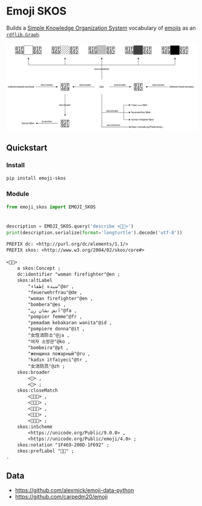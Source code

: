 # Emoji SKOS

Builds a [Simple Knowledge Organization System](https://www.w3.org/2004/02/skos/) vocabulary of [emojis](https://unicode.org/emoji/charts/full-emoji-list.html) as an [`rdflib.Graph`](https://rdflib.readthedocs.io/en/stable/apidocs/rdflib.html#rdflib.Graph).

![emoji-skos graph diagram](docs/emoji-skos-woman-firefighter.svg)

## Quickstart

### Install

```bash
pip install emoji-skos
```

### Module

```python
from emoji_skos import EMOJI_SKOS


description = EMOJI_SKOS.query('describe <👩‍🚒>')
print(description.serialize(format='longturtle').decode('utf-8'))
```

```turtle
PREFIX dc: <http://purl.org/dc/elements/1.1/>
PREFIX skos: <http://www.w3.org/2004/02/skos/core#>

<👩‍🚒>
    a skos:Concept ;
    dc:identifier "woman firefighter"@en ;
    skos:altLabel
        "سيدة إطفاء"@ar ,
        "feuerwehrfrau"@de ,
        "woman firefighter"@en ,
        "bombera"@es ,
        "آتش نشان زن"@fa ,
        "pompier femme"@fr ,
        "pemadam kebakaran wanita"@id ,
        "pompiere donna"@it ,
        "女性消防士"@ja ,
        "여자 소방관"@ko ,
        "bombeira"@pt ,
        "женщина пожарный"@ru ,
        "kadın itfaiyeci"@tr ,
        "女消防员"@zh ;
    skos:broader
        <👩> ,
        <🚒> ;
    skos:closeMatch
        <👩🏻‍🚒> ,
        <👩🏼‍🚒> ,
        <👩🏽‍🚒> ,
        <👩🏾‍🚒> ,
        <👩🏿‍🚒> ;
    skos:inScheme
        <https://unicode.org/Public/9.0.0> ,
        <https://unicode.org/Public/emoji/4.0> ;
    skos:notation "1F469-200D-1F692" ;
    skos:prefLabel "👩‍🚒" ;
.
```

## Data

- <https://github.com/alexmick/emoji-data-python>
- <https://github.com/carpedm20/emoji>
